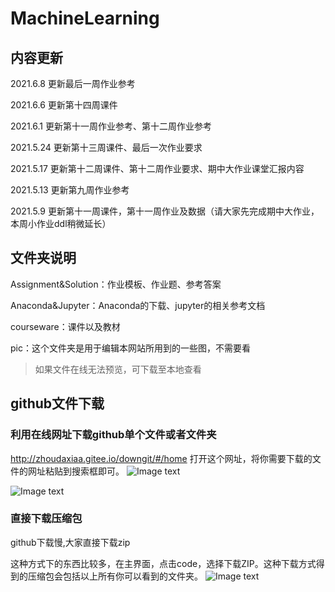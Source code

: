 # MachineLearning
## 内容更新
2021.6.8 更新最后一周作业参考

2021.6.6 更新第十四周课件

2021.6.1 更新第十一周作业参考、第十二周作业参考

2021.5.24 更新第十三周课件、最后一次作业要求

2021.5.17 更新第十二周课件、第十二周作业要求、期中大作业课堂汇报内容

2021.5.13 更新第九周作业参考

2021.5.9 更新第十一周课件，第十一周作业及数据（请大家先完成期中大作业，本周小作业ddl稍微延长）

## 文件夹说明
Assignment&Solution：作业模板、作业题、参考答案

Anaconda&Jupyter：Anaconda的下载、jupyter的相关参考文档

courseware：课件以及教材

pic：这个文件夹是用于编辑本网站所用到的一些图，不需要看

>如果文件在线无法预览，可下载至本地查看
>
## github文件下载
### 利用在线网址下载github单个文件或者文件夹
http://zhoudaxiaa.gitee.io/downgit/#/home
打开这个网址，将你需要下载的文件的网址粘贴到搜索框即可。
![Image text](https://github.com/ruc-nonpara-statistic/MachineLearning/blob/main/pic/QQ%E6%88%AA%E5%9B%BE20210316172817.png)

![Image text](https://github.com/ruc-nonpara-statistic/MachineLearning/blob/main/pic/QQ%E6%88%AA%E5%9B%BE20210316173201.png)
### 直接下载压缩包
github下载慢,大家直接下载zip

这种方式下的东西比较多，在主界面，点击code，选择下载ZIP。这种下载方式得到的压缩包会包括以上所有你可以看到的文件夹。
![Image text](https://github.com/ruc-nonpara-statistic/MachineLearning/blob/main/pic/no6.png)

